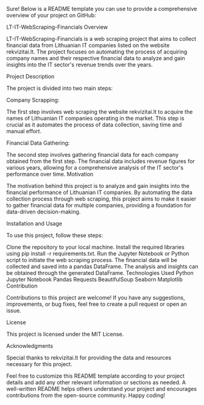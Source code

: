 Sure! Below is a README template you can use to provide a comprehensive overview of your project on GitHub:

LT-IT-WebScraping-Financials
Overview

LT-IT-WebScraping-Financials is a web scraping project that aims to collect financial data from Lithuanian IT companies listed on the website rekvizitai.lt. The project focuses on automating the process of acquiring company names and their respective financial data to analyze and gain insights into the IT sector's revenue trends over the years.

Project Description

The project is divided into two main steps:

Company Scrapping:

The first step involves web scraping the website rekvizitai.lt to acquire the names of Lithuanian IT companies operating in the market. This step is crucial as it automates the process of data collection, saving time and manual effort.

Financial Data Gathering:

The second step involves gathering financial data for each company obtained from the first step. The financial data includes revenue figures for various years, allowing for a comprehensive analysis of the IT sector's performance over time.
Motivation

The motivation behind this project is to analyze and gain insights into the financial performance of Lithuanian IT companies. By automating the data collection process through web scraping, this project aims to make it easier to gather financial data for multiple companies, providing a foundation for data-driven decision-making.

Installation and Usage

To use this project, follow these steps:

Clone the repository to your local machine.
Install the required libraries using pip install -r requirements.txt.
Run the Jupyter Notebook or Python script to initiate the web scraping process.
The financial data will be collected and saved into a pandas DataFrame.
The analysis and insights can be obtained through the generated DataFrame.
Technologies Used
Python
Jupyter Notebook
Pandas
Requests
BeautifulSoup
Seaborn
Matplotlib
Contribution

Contributions to this project are welcome! If you have any suggestions, improvements, or bug fixes, feel free to create a pull request or open an issue.

License

This project is licensed under the MIT License.

Acknowledgments

Special thanks to rekvizitai.lt for providing the data and resources necessary for this project.

Feel free to customize this README template according to your project details and add any other relevant information or sections as needed. A well-written README helps others understand your project and encourages contributions from the open-source community. Happy coding!
